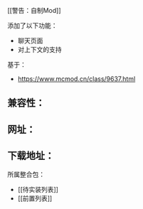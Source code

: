 [[警告：自制Mod]]

添加了以下功能：
- 聊天页面
- 对上下文的支持

基于：
- https://www.mcmod.cn/class/9637.html

兼容性：
- 

网址：
- 

下载地址：
- 

所属整合包：
- [[待实装列表]]
- [[前置列表]]